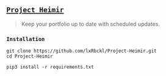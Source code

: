 ## [`Project Heimir`](http://lxrbckl.com/Project-Heimir)
> Keep your portfolio up to date with scheduled updates.

### `Installation`
```
git clone https://github.com/lxRbckl/Project-Heimir.git
cd Project-Heimir

pip3 install -r requirements.txt
```
